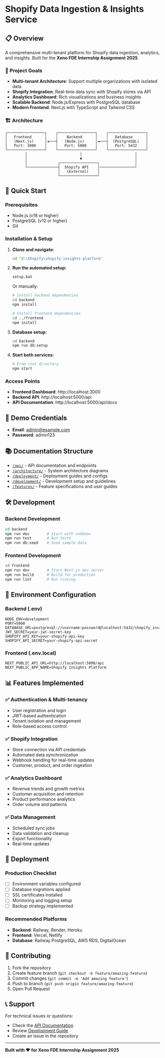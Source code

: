 # Shopify Data Ingestion & Insights Service

## 📋 Overview

A comprehensive multi-tenant platform for Shopify data ingestion, analytics, and insights. Built for the **Xeno FDE Internship Assignment 2025**.

### 🎯 Project Goals
- **Multi-tenant Architecture**: Support multiple organizations with isolated data
- **Shopify Integration**: Real-time data sync with Shopify stores via API
- **Analytics Dashboard**: Rich visualizations and business insights
- **Scalable Backend**: Node.js/Express with PostgreSQL database
- **Modern Frontend**: Next.js with TypeScript and Tailwind CSS

### 🏗️ Architecture

```
┌─────────────────┐    ┌─────────────────┐    ┌─────────────────┐
│   Frontend      │    │    Backend      │    │   Database      │
│   (Next.js)     │◄───┤   (Node.js)     │◄───┤  (PostgreSQL)   │
│   Port: 3000    │    │   Port: 5000    │    │   Port: 5432    │
└─────────────────┘    └─────────────────┘    └─────────────────┘
         │                        │                        │
         │                        ▼                        │
         │              ┌─────────────────┐                │
         └──────────────┤  Shopify API    │────────────────┘
                        │   (External)    │
                        └─────────────────┘
```

## 🚀 Quick Start

### Prerequisites
- Node.js (v18 or higher)
- PostgreSQL (v12 or higher)
- Git

### Installation & Setup

1. **Clone and navigate:**
   ```bash
   cd "d:\Shopify\shopify-insights-platform"
   ```

2. **Run the automated setup:**
   ```bash
   setup.bat
   ```
   Or manually:
   ```bash
   # Install backend dependencies
   cd backend
   npm install
   
   # Install frontend dependencies
   cd ../frontend
   npm install
   ```

3. **Database setup:**
   ```bash
   cd backend
   npm run db:setup
   ```

4. **Start both services:**
   ```bash
   # From root directory
   npm start
   ```

### Access Points
- **Frontend Dashboard**: http://localhost:3000
- **Backend API**: http://localhost:5000/api
- **API Documentation**: http://localhost:5000/api/docs

## 🔑 Demo Credentials
- **Email**: admin@example.com
- **Password**: admin123

## 📚 Documentation Structure

- [`/api/`](./api/) - API documentation and endpoints
- [`/architecture/`](./architecture/) - System architecture diagrams
- [`/deployment/`](./deployment/) - Deployment guides and configs
- [`/development/`](./development/) - Development setup and guidelines
- [`/features/`](./features/) - Feature specifications and user guides

## 🛠️ Development

### Backend Development
```bash
cd backend
npm run dev        # Start with nodemon
npm run test       # Run tests
npm run db:seed    # Seed sample data
```

### Frontend Development
```bash
cd frontend
npm run dev        # Start Next.js dev server
npm run build      # Build for production
npm run lint       # Run linting
```

## 🔧 Environment Configuration

### Backend (.env)
```env
NODE_ENV=development
PORT=5000
DATABASE_URL=postgresql://username:password@localhost:5432/shopify_insights
JWT_SECRET=your-jwt-secret-key
SHOPIFY_API_KEY=your-shopify-api-key
SHOPIFY_API_SECRET=your-shopify-api-secret
```

### Frontend (.env.local)
```env
NEXT_PUBLIC_API_URL=http://localhost:5000/api
NEXT_PUBLIC_APP_NAME=Shopify Insights Platform
```

## 📊 Features Implemented

### ✅ Authentication & Multi-tenancy
- User registration and login
- JWT-based authentication
- Tenant isolation and management
- Role-based access control

### ✅ Shopify Integration
- Store connection via API credentials
- Automated data synchronization
- Webhook handling for real-time updates
- Customer, product, and order ingestion

### ✅ Analytics Dashboard
- Revenue trends and growth metrics
- Customer acquisition and retention
- Product performance analytics
- Order volume and patterns

### ✅ Data Management
- Scheduled sync jobs
- Data validation and cleanup
- Export functionality
- Real-time updates

## 🚀 Deployment

### Production Checklist
- [ ] Environment variables configured
- [ ] Database migrations applied
- [ ] SSL certificates installed
- [ ] Monitoring and logging setup
- [ ] Backup strategy implemented

### Recommended Platforms
- **Backend**: Railway, Render, Heroku
- **Frontend**: Vercel, Netlify
- **Database**: Railway PostgreSQL, AWS RDS, DigitalOcean

## 🤝 Contributing

1. Fork the repository
2. Create feature branch (`git checkout -b feature/amazing-feature`)
3. Commit changes (`git commit -m 'Add amazing feature'`)
4. Push to branch (`git push origin feature/amazing-feature`)
5. Open Pull Request

## 📞 Support

For technical issues or questions:
- Check the [API Documentation](./api/)
- Review [Development Guide](./development/)
- Create an issue in the repository

---

**Built with ❤️ for Xeno FDE Internship Assignment 2025**
